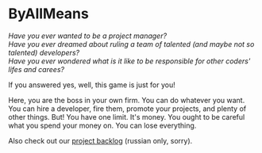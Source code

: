 # ByAllMeans

*Have you ever wanted to be a project manager?* <br>
*Have you ever dreamed about ruling a team of talented (and maybe not so talented) developers?* <br>
*Have you ever wondered what is it like to be responsible for other coders' lifes and carees?* <br>

If you answered yes, well, this game is just for you!

Here, you are the boss in your own firm. You can do whatever you want. You can hire a developer, fire them, promote your projects, 
and plenty of other things. But! You have one limit. It's money. You ought to be careful what you spend your money on. You can lose everything.

Also check out our [project backlog](https://trello.com/b/wx06eHdK/by-all-means) (russian only, sorry).
